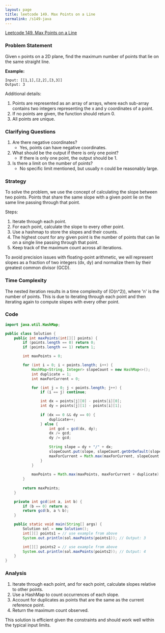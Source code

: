 ```yaml
---
layout: page
title: leetcode 149. Max Points on a Line
permalink: /s149-java
---
```

[Leetcode 149. Max Points on a Line](https://algoadvance.github.io/algoadvance/l149)
### Problem Statement

Given `n` points on a 2D plane, find the maximum number of points that lie on the same straight line.

**Example:**
```
Input: [[1,1],[2,2],[3,3]]
Output: 3
```

Additional details:
1. Points are represented as an array of arrays, where each sub-array contains two integers representing the x and y coordinates of a point.
2. If no points are given, the function should return 0.
3. All points are unique.

### Clarifying Questions

1. Are there negative coordinates?
   - Yes, points can have negative coordinates.
2. What should be the output if there is only one point?
   - If there is only one point, the output should be 1.
3. Is there a limit on the number of points?
   - No specific limit mentioned, but usually n could be reasonably large.

### Strategy

To solve the problem, we use the concept of calculating the slope between two points. Points that share the same slope with a given point lie on the same line passing through that point.

Steps:
1. Iterate through each point.
2. For each point, calculate the slope to every other point.
3. Use a hashmap to store the slopes and their counts.
4. The highest count for any given point is the number of points that can lie on a single line passing through that point.
5. Keep track of the maximum count across all iterations.

To avoid precision issues with floating-point arithmetic, we will represent slopes as a fraction of two integers (dx, dy) and normalize them by their greatest common divisor (GCD).

### Time Complexity

The nested iteration results in a time complexity of \(O(n^2)\), where 'n' is the number of points. This is due to iterating through each point and then iterating again to compute slopes with every other point.

### Code

```java
import java.util.HashMap;

public class Solution {
    public int maxPoints(int[][] points) {
        if (points.length == 0) return 0;
        if (points.length == 1) return 1;

        int maxPoints = 0;

        for (int i = 0; i < points.length; i++) {
            HashMap<String, Integer> slopeCount = new HashMap<>();
            int duplicate = 1;
            int maxForCurrent = 0;

            for (int j = 0; j < points.length; j++) {
                if (i == j) continue;

                int dx = points[j][0] - points[i][0];
                int dy = points[j][1] - points[i][1];
                
                if (dx == 0 && dy == 0) {
                    duplicate++;
                } else {
                    int gcd = gcd(dx, dy);
                    dx /= gcd;
                    dy /= gcd;
                    
                    String slope = dy + "/" + dx;
                    slopeCount.put(slope, slopeCount.getOrDefault(slope, 0) + 1);
                    maxForCurrent = Math.max(maxForCurrent, slopeCount.get(slope));
                }
            }
            
            maxPoints = Math.max(maxPoints, maxForCurrent + duplicate);
        }
        
        return maxPoints;
    }

    private int gcd(int a, int b) {
        if (b == 0) return a;
        return gcd(b, a % b);
    }

    public static void main(String[] args) {
        Solution sol = new Solution();
        int[][] points1 = // use example from above
        System.out.println(sol.maxPoints(points1)); // Output: 3

        int[][] points2 = // use example from above
        System.out.println(sol.maxPoints(points2)); // Output: 4
    }
}
```

### Analysis

1. Iterate through each point, and for each point, calculate slopes relative to other points.
2. Use a HashMap to count occurrences of each slope.
3. Account for duplicates as points that are the same as the current reference point.
4. Return the maximum count observed.

This solution is efficient given the constraints and should work well within the typical input limits.